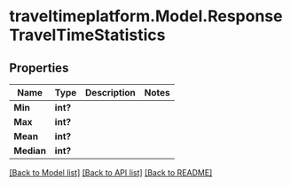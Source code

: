 # traveltimeplatform.Model.ResponseTravelTimeStatistics
## Properties

Name | Type | Description | Notes
------------ | ------------- | ------------- | -------------
**Min** | **int?** |  | 
**Max** | **int?** |  | 
**Mean** | **int?** |  | 
**Median** | **int?** |  | 

[[Back to Model list]](../README.md#documentation-for-models) [[Back to API list]](../README.md#documentation-for-api-endpoints) [[Back to README]](../README.md)

